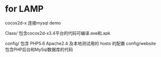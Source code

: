 # for LAMP
cocos2d-x 连接mysql demo

Class/
 包含cocos2d-x3.4平台的代码可编译.exe和.apk

config/
 包含 PHP5.6 Apache2.4 及本地测试用的 hosts 的配置
config/website
 包含PHP后台和MySql数据库的代码
